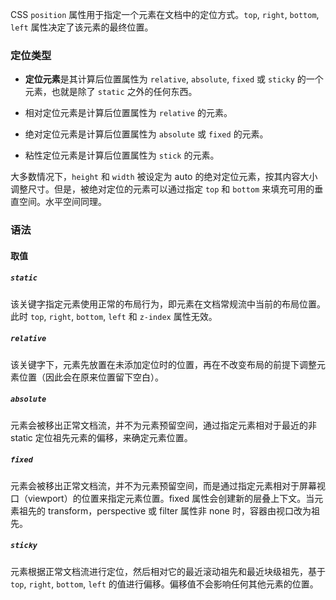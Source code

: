 CSS `position` 属性用于指定一个元素在文档中的定位方式。`top`, `right`, `bottom`, `left` 属性决定了该元素的最终位置。

### 定位类型

- **定位元素**是其计算后位置属性为 `relative`, `absolute`, `fixed` 或 `sticky` 的一个元素，也就是除了 `static` 之外的任何东西。

- 相对定位元素是计算后位置属性为 `relative` 的元素。
- 绝对定位元素是计算后位置属性为 `absolute` 或 `fixed` 的元素。
- 粘性定位元素是计算后位置属性为 `stick` 的元素。

大多数情况下，`height` 和 `width` 被设定为 auto 的绝对定位元素，按其内容大小调整尺寸。但是，被绝对定位的元素可以通过指定 `top` 和 `bottom` 来填充可用的垂直空间。水平空间同理。

### 语法

#### 取值

##### `static`

该关键字指定元素使用正常的布局行为，即元素在文档常规流中当前的布局位置。此时 `top`, `right`, `bottom`, `left` 和 `z-index` 属性无效。

##### `relative`

该关键字下，元素先放置在未添加定位时的位置，再在不改变布局的前提下调整元素位置（因此会在原来位置留下空白）。

##### `absolute`

元素会被移出正常文档流，并不为元素预留空间，通过指定元素相对于最近的非 static 定位祖先元素的偏移，来确定元素位置。

##### `fixed`

元素会被移出正常文档流，并不为元素预留空间，而是通过指定元素相对于屏幕视口（viewport）的位置来指定元素位置。fixed 属性会创建新的层叠上下文。当元素祖先的 transform，perspective 或 filter 属性非 none 时，容器由视口改为祖先。

##### `sticky`

元素根据正常文档流进行定位，然后相对它的最近滚动祖先和最近块级祖先，基于 `top`, `right`, `bottom`, `left` 的值进行偏移。偏移值不会影响任何其他元素的位置。